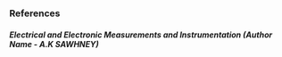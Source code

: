 ### References

##### Electrical and Electronic Measurements and Instrumentation (Author Name - A.K SAWHNEY)